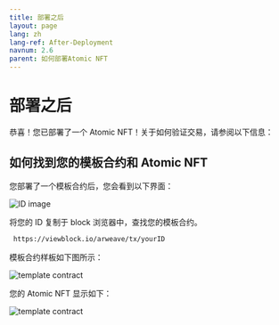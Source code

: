 ```yaml
---
title: 部署之后
layout: page
lang: zh
lang-ref: After-Deployment
navnum: 2.6
parent: 如何部署Atomic NFT
---
```


# 部署之后

恭喜！您已部署了一个 Atomic NFT！关于如何验证交易，请参阅以下信息：

## 如何找到您的模板合约和 Atomic NFT

您部署了一个模板合约后，您会看到以下界面：

![ID image](/assets/images/templateID.png)

将您的 ID 复制于 block 浏览器中，查找您的模板合约。

```bash
 https://viewblock.io/arweave/tx/yourID
```

模板合约样板如下图所示：

![template contract](/assets/images/contract-template.png)

您的 Atomic NFT 显示如下：

![template contract](/assets/images/Atomic-NFT.png)
